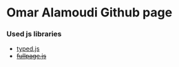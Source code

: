 # Omar Alamoudi Github page
### Used js libraries
* [typed.js](http://www.mattboldt.com/demos/typed-js/)
* ~~[fullpage.js](http://alvarotrigo.com/fullPage/)~~
